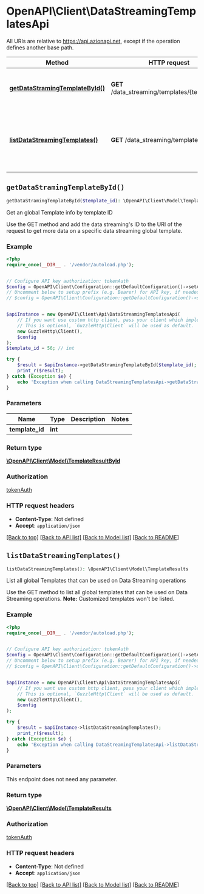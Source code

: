 # OpenAPI\Client\DataStreamingTemplatesApi

All URIs are relative to https://api.azionapi.net, except if the operation defines another base path.

| Method | HTTP request | Description |
| ------------- | ------------- | ------------- |
| [**getDataStramingTemplateById()**](DataStreamingTemplatesApi.md#getDataStramingTemplateById) | **GET** /data_streaming/templates/{template_id} | Get an global Template info by template ID |
| [**listDataStreamingTemplates()**](DataStreamingTemplatesApi.md#listDataStreamingTemplates) | **GET** /data_streaming/templates | List all global Templates that can be used on Data Streaming operations |


## `getDataStramingTemplateById()`

```php
getDataStramingTemplateById($template_id): \OpenAPI\Client\Model\TemplateResultById
```

Get an global Template info by template ID

Use the GET method and add the data streaming's ID to the URI of the request to get more data on a specific data streaming global template.

### Example

```php
<?php
require_once(__DIR__ . '/vendor/autoload.php');


// Configure API key authorization: tokenAuth
$config = OpenAPI\Client\Configuration::getDefaultConfiguration()->setApiKey('Authorization', 'YOUR_API_KEY');
// Uncomment below to setup prefix (e.g. Bearer) for API key, if needed
// $config = OpenAPI\Client\Configuration::getDefaultConfiguration()->setApiKeyPrefix('Authorization', 'Bearer');


$apiInstance = new OpenAPI\Client\Api\DataStreamingTemplatesApi(
    // If you want use custom http client, pass your client which implements `GuzzleHttp\ClientInterface`.
    // This is optional, `GuzzleHttp\Client` will be used as default.
    new GuzzleHttp\Client(),
    $config
);
$template_id = 56; // int

try {
    $result = $apiInstance->getDataStramingTemplateById($template_id);
    print_r($result);
} catch (Exception $e) {
    echo 'Exception when calling DataStreamingTemplatesApi->getDataStramingTemplateById: ', $e->getMessage(), PHP_EOL;
}
```

### Parameters

| Name | Type | Description  | Notes |
| ------------- | ------------- | ------------- | ------------- |
| **template_id** | **int**|  | |

### Return type

[**\OpenAPI\Client\Model\TemplateResultById**](../Model/TemplateResultById.md)

### Authorization

[tokenAuth](../../README.md#tokenAuth)

### HTTP request headers

- **Content-Type**: Not defined
- **Accept**: `application/json`

[[Back to top]](#) [[Back to API list]](../../README.md#endpoints)
[[Back to Model list]](../../README.md#models)
[[Back to README]](../../README.md)

## `listDataStreamingTemplates()`

```php
listDataStreamingTemplates(): \OpenAPI\Client\Model\TemplateResults
```

List all global Templates that can be used on Data Streaming operations

Use the GET method to list all global templates that can be used on Data Streaming operations.  **Note:** Customized templates won't be listed.

### Example

```php
<?php
require_once(__DIR__ . '/vendor/autoload.php');


// Configure API key authorization: tokenAuth
$config = OpenAPI\Client\Configuration::getDefaultConfiguration()->setApiKey('Authorization', 'YOUR_API_KEY');
// Uncomment below to setup prefix (e.g. Bearer) for API key, if needed
// $config = OpenAPI\Client\Configuration::getDefaultConfiguration()->setApiKeyPrefix('Authorization', 'Bearer');


$apiInstance = new OpenAPI\Client\Api\DataStreamingTemplatesApi(
    // If you want use custom http client, pass your client which implements `GuzzleHttp\ClientInterface`.
    // This is optional, `GuzzleHttp\Client` will be used as default.
    new GuzzleHttp\Client(),
    $config
);

try {
    $result = $apiInstance->listDataStreamingTemplates();
    print_r($result);
} catch (Exception $e) {
    echo 'Exception when calling DataStreamingTemplatesApi->listDataStreamingTemplates: ', $e->getMessage(), PHP_EOL;
}
```

### Parameters

This endpoint does not need any parameter.

### Return type

[**\OpenAPI\Client\Model\TemplateResults**](../Model/TemplateResults.md)

### Authorization

[tokenAuth](../../README.md#tokenAuth)

### HTTP request headers

- **Content-Type**: Not defined
- **Accept**: `application/json`

[[Back to top]](#) [[Back to API list]](../../README.md#endpoints)
[[Back to Model list]](../../README.md#models)
[[Back to README]](../../README.md)

